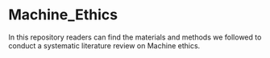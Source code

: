 # Machine_Ethics
In this repository readers can find the materials and methods we followed to conduct a systematic literature review on Machine ethics.
